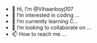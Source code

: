- 👋 Hi, I’m @Vihaanboyj107
- 👀 I’m interested in coding ...
- 🌱 I’m currently learning C...
- 💞️ I’m looking to collaborate on ...
- 📫 How to reach me ...

<!---
Vihaanboyj107/Vihaanboyj107 is a ✨ special ✨ repository because its `README.md` (this file) appears on your GitHub profile.
You can click the Preview link to take a look at your changes.
--->
